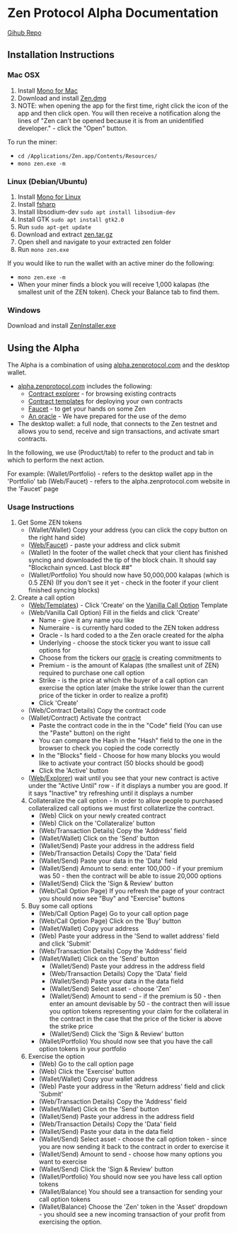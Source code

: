 # Zen Protocol Alpha Documentation

[Gihub Repo](https://github.com/zenprotocol/zen-wallet)



## Installation Instructions


### Mac OSX

1. Install [Mono for Mac](https://download.mono-project.com/archive/5.0.1/macos-10-universal/MonoFramework-MDK-5.0.1.1.macos10.xamarin.universal.pkg)
2. Download and install [Zen.dmg](https://s3-us-west-2.amazonaws.com/zenprotocol-alpha/Zen.dmg)
3. NOTE: when opening the app for the first time, right click the icon of the app and then click open. You will then receive a notification along the lines of "Zen can't be opened because it is from an unidentified developer." - click the "Open" button.

To run the miner: 
- `cd /Applications/Zen.app/Contents/Resources/`
- `mono zen.exe -m`


### Linux (Debian/Ubuntu)

1. Install [Mono for Linux](http://www.mono-project.com/download/#download-lin)
2. Install [fsharp](http://fsharp.org/use/linux/)
3. Install libsodium-dev `sudo apt install libsodium-dev`
4. Install GTK `sudo apt install gtk2.0`
5. Run `sudo apt-get update`
6. Download and extract [zen.tar.gz](https://s3-us-west-2.amazonaws.com/zenprotocol-alpha/zen.tar.gz)
7. Open shell and navigate to your extracted zen folder
8. Run `mono zen.exe`

If you would like to run the wallet with an active miner do the following:
- `mono zen.exe -m`
- When your miner finds a block you will receive 1,000 kalapas (the smallest unit of the ZEN token). Check your Balance tab to find them.


### Windows

Download and install [ZenInstaller.exe](https://s3-us-west-2.amazonaws.com/zenprotocol-alpha/ZenInstaller.exe)


## Using the Alpha

The Alpha is a combination of using [alpha.zenprotocol.com](http://alpha.zenprotocol.com) and the desktop wallet.
- [alpha.zenprotocol.com](http://alpha.zenprotocol.com) includes the following:
  - [Contract explorer](http://alpha.zenprotocol.com) - for browsing existing contracts
  - [Contract templates](http://alpha.zenprotocol.com/ContractCreation)  for deploying your own contracts
  - [Faucet](http://alpha.zenprotocol.com/Faucet) - to get your hands on some Zen
  - [An oracle](http://alpha.zenprotocol.com/Oracle) - We have prepared for the use of the demo
- The desktop wallet: a full node, that connects to the Zen testnet and allows you to send, receive and sign transactions, and activate smart contracts.

In the following, we use (Product/tab) to refer to the product and tab in which to perform the next action.

For example:
(Wallet/Portfolio) - refers to the desktop wallet app in the 'Portfolio' tab
(Web/Faucet) - refers to the alpha.zenprotocol.com website in the 'Faucet' page

### Usage Instructions

1. Get Some ZEN tokens
    - (Wallet/Wallet) Copy your address (you can click the copy button on the right hand side)
    - ([Web/Faucet](http://alpha.zenprotocol.com/Faucet)) - paste your address and click submit
    - (Wallet) In the footer of the wallet check that your client has finished syncing and downloaded the tip of the block chain. It should say "Blockchain synced. Last block ##"
    - (Wallet/Portfolio) You should now have 50,000,000 kalapas (which is 0.5 ZEN) (If you don't see it yet - check in the footer if your client finished syncing blocks)
2. Create a call option
    - ([Web/Templates](http://alpha.zenprotocol.com/ContractCreation)) - Click 'Create' on the [Vanilla Call Option](http://alpha.zenprotocol.com/ContractCreation/FromTemplate/CallOption) Template
    - (Web/Vanilla Call Option) Fill in the fields and click 'Create'
        - Name - give it any name you like
        - Numeraire - is currently hard coded to the ZEN token address
        - Oracle - Is hard coded to a the Zen oracle created for the alpha
        - Underlying - choose the stock ticker you want to issue call options for
        - Choose from the tickers our [oracle](http://alpha.zenprotocol.com/Oracle) is creating commitments to
        - Premium - is the amount of Kalapas (the smallest unit of ZEN) required to purchase one call option
        - Strike - is the price at which the buyer of a call option can exercise the option later (make the strike lower than the current price of the ticker in order to realize a profit)
        - Click 'Create'
    - (Web/Contract Details) Copy the contract code
    - (Wallet/Contract) Activate the contract
        - Paste the contract code in the in the "Code" field (You can use the "Paste" button) on the right
        - You can compare the Hash in the "Hash" field to the one in the browser to check you copied the code correctly
        - In the "Blocks" field - Choose for how many blocks you would like to activate your contract (50 blocks should be good)
        - Click the 'Active' button
    - ([Web/Explorer](http://alpha.zenprotocol.com)) wait until you see that your new contract is active under the "Active Until" row - if it displays a number you are good. If it says "Inactive" try refreshing until it displays a number
    4. Collateralize the call option - In order to allow people to purchased collateralized call options we must first collaterlize the contract.
        - (Web) Click on your newly created contract
        - (Web) Click on the 'Collateralize' button
        - (Web/Transaction Details) Copy the 'Address' field
        - (Wallet/Wallet) Click on the 'Send' button
        - (Wallet/Send) Paste your address in the address field
        - (Web/Transaction Details) Copy the 'Data' field
        - (Wallet/Send) Paste your data in the 'Data' field
        - (Wallet/Send) Amount to send: enter 100,000 - if your premium was 50 - then the contract will be able to issue 20,000 options
        - (Wallet/Send) Click the 'Sign & Review' button
        - (Web/Call Option Page) If you refresh the page of your contract you should now see "Buy" and "Exercise" buttons
    5. Buy some call options
        - (Web/Call Option Page) Go to your call option page
        - (Web/Call Option Page) Click on the 'Buy' button
        - (Wallet/Wallet) Copy your address
        - (Web) Paste your address in the 'Send to wallet address' field and click 'Submit'
        - (Web/Transaction Details) Copy the 'Address' field
        - (Wallet/Wallet) Click on the 'Send' button
            - (Wallet/Send) Paste your address in the address field
            - (Web/Transaction Details) Copy the 'Data' field
            - (Wallet/Send) Paste your data in the data field
            - (Wallet/Send) Select asset - choose 'Zen'
            - (Wallet/Send) Amount to send - if the premium is 50 - then enter an amount devisable by 50 - the contract then will issue you option tokens representing your claim for the collateral in the contract in the case that the price of the ticker is above the strike price
            - (Wallet/Send) Click the 'Sign & Review' button
        - (Wallet/Portfolio) You should now see that you have the call option tokens in your portfolio
    6. Exercise the option
        - (Web) Go to the call option page
        - (Web) Click the 'Exercise' button
        - (Wallet/Wallet) Copy your wallet address
        - (Web) Paste your address in the 'Return address' field and click 'Submit'
        - (Web/Transaction Details) Copy the 'Address' field
        - (Wallet/Wallet) Click on the 'Send' button
        - (Wallet/Send) Paste your address in the address field
        - (Web/Transaction Details) Copy the 'Data' field
        - (Wallet/Send) Paste your data in the data field
        - (Wallet/Send) Select asset - choose the call option token - since you are now sending it back to the contract in order to exercise it
        - (Wallet/Send) Amount to send - choose how many options you want to exercise
        - (Wallet/Send) Click the 'Sign & Review' button
        - (Wallet/Portfolio) You should now see you have less call option tokens
        - (Wallet/Balance) You should see a transaction for sending your call option tokens
        - (Wallet/Balance) Choose the 'Zen' token in the 'Asset' dropdown - you should see a new incoming transaction of your profit from exercising the option.

